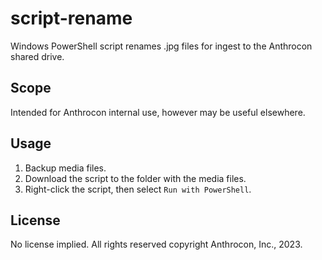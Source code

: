 # script-rename

Windows PowerShell script renames .jpg files for ingest to the Anthrocon shared drive.

## Scope

Intended for Anthrocon internal use, however may be useful elsewhere.

## Usage

1. Backup media files.
2. Download the script to the folder with the media files.
3. Right-click the script, then select `Run with PowerShell`.

## License

No license implied. All rights reserved copyright Anthrocon, Inc., 2023.

